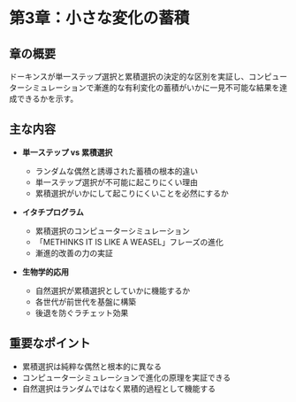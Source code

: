 # 第3章：小さな変化の蓄積

## 章の概要
ドーキンスが単一ステップ選択と累積選択の決定的な区別を実証し、コンピューターシミュレーションで漸進的な有利変化の蓄積がいかに一見不可能な結果を達成できるかを示す。

## 主な内容
- **単一ステップ vs 累積選択**
  - ランダムな偶然と誘導された蓄積の根本的違い
  - 単一ステップ選択が不可能に起こりにくい理由
  - 累積選択がいかにして起こりにくいことを必然にするか

- **イタチプログラム**
  - 累積選択のコンピューターシミュレーション
  - 「METHINKS IT IS LIKE A WEASEL」フレーズの進化
  - 漸進的改善の力の実証

- **生物学的応用**
  - 自然選択が累積選択としていかに機能するか
  - 各世代が前世代を基盤に構築
  - 後退を防ぐラチェット効果

## 重要なポイント
- 累積選択は純粹な偶然と根本的に異なる
- コンピューターシミュレーションで進化の原理を実証できる
- 自然選択はランダムではなく累積的過程として機能する